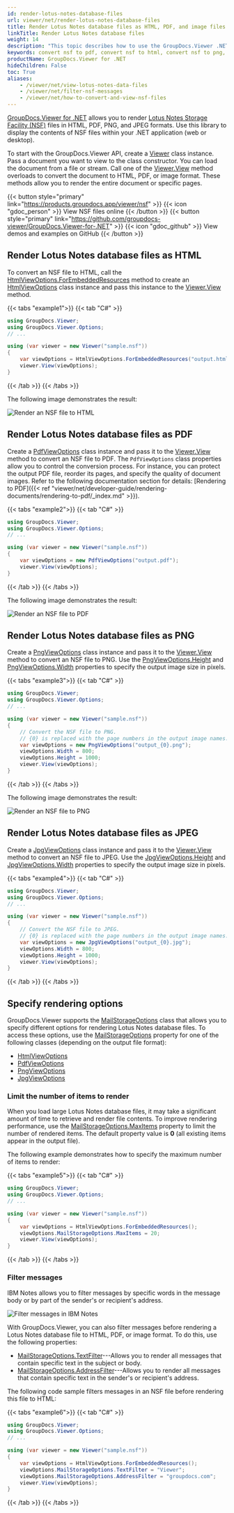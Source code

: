 ```yaml
---
id: render-lotus-notes-database-files
url: viewer/net/render-lotus-notes-database-files
title: Render Lotus Notes database files as HTML, PDF, and image files
linkTitle: Render Lotus Notes database files
weight: 14
description: "This topic describes how to use the GroupDocs.Viewer .NET API (C#) to convert Lotus Notes database files (NSF) to HTML, PDF, PNG, and JPEG formats."
keywords: convert nsf to pdf, convert nsf to html, convert nsf to png, convert nsf to jpeg
productName: GroupDocs.Viewer for .NET
hideChildren: False
toc: True
aliases:
    - /viewer/net/view-lotus-notes-data-files
    - /viewer/net/filter-nsf-messages
    - /viewer/net/how-to-convert-and-view-nsf-files
---
```

[GroupDocs.Viewer for .NET](https://products.groupdocs.com/viewer/net) allows you to render [Lotus Notes Storage Facility (NSF)](https://docs.fileformat.com/database/nsf/) files in HTML, PDF, PNG, and JPEG formats. Use this library to display the contents of NSF files within your .NET application (web or desktop). 

To start with the GroupDocs.Viewer API, create a [Viewer](https://apireference.groupdocs.com/viewer/net/groupdocs.viewer/viewer) class instance. Pass a document you want to view to the class constructor. You can load the document from a file or stream. Call one of the [Viewer.View](https://apireference.groupdocs.com/viewer/net/groupdocs.viewer/viewer/methods/view/index) method overloads to convert the document to HTML, PDF, or image format. These methods allow you to render the entire document or specific pages.

{{< button style="primary" link="https://products.groupdocs.app/viewer/nsf" >}} {{< icon "gdoc_person" >}} View NSF files online {{< /button >}} {{< button style="primary" link="https://github.com/groupdocs-viewer/GroupDocs.Viewer-for-.NET" >}} {{< icon "gdoc_github" >}} View demos and examples on GitHub {{< /button >}}

## Render Lotus Notes database files as HTML

To convert an NSF file to HTML, call the [HtmlViewOptions.ForEmbeddedResources](https://apireference.groupdocs.com/viewer/net/groupdocs.viewer.options/htmlviewoptions/methods/forembeddedresources/index) method to create an [HtmlViewOptions](https://apireference.groupdocs.com/viewer/net/groupdocs.viewer.options/htmlviewoptions) class instance and pass this instance to the [Viewer.View](https://apireference.groupdocs.com/viewer/net/groupdocs.viewer/viewer/methods/view/index) method.

{{< tabs "example1">}}
{{< tab "C#" >}}
```cs
using GroupDocs.Viewer;
using GroupDocs.Viewer.Options;
// ...

using (var viewer = new Viewer("sample.nsf"))
{
    var viewOptions = HtmlViewOptions.ForEmbeddedResources("output.html");
    viewer.View(viewOptions);
}
```
{{< /tab >}}
{{< /tabs >}}

The following image demonstrates the result:

![Render an NSF file to HTML](/viewer/net/images/rendering-basics/render-lotus-notes-data-files/render-nsf-to-html.png)

## Render Lotus Notes database files as PDF

Create a [PdfViewOptions](https://apireference.groupdocs.com/viewer/net/groupdocs.viewer.options/pdfviewoptions) class instance and pass it to the [Viewer.View](https://apireference.groupdocs.com/viewer/net/groupdocs.viewer/viewer/methods/view/index) method to convert an NSF file to PDF. The `PdfViewOptions` class properties allow you to control the conversion process. For instance, you can protect the output PDF file, reorder its pages, and specify the quality of document images. Refer to the following documentation section for details: [Rendering to PDF]({{< ref "viewer/net/developer-guide/rendering-documents/rendering-to-pdf/_index.md" >}}).

{{< tabs "example2">}}
{{< tab "C#" >}}
```cs
using GroupDocs.Viewer;
using GroupDocs.Viewer.Options;
// ...

using (var viewer = new Viewer("sample.nsf"))
{
    var viewOptions = new PdfViewOptions("output.pdf");
    viewer.View(viewOptions);
}
```
{{< /tab >}}
{{< /tabs >}}

The following image demonstrates the result:

![Render an NSF file to PDF](/viewer/net/images/rendering-basics/render-lotus-notes-data-files/render-nsf-to-pdf.png)

## Render Lotus Notes database files as PNG

Create a [PngViewOptions](https://apireference.groupdocs.com/viewer/net/groupdocs.viewer.options/pngviewoptions) class instance and pass it to the [Viewer.View](https://apireference.groupdocs.com/viewer/net/groupdocs.viewer/viewer/methods/view/index) method to convert an NSF file to PNG. Use the [PngViewOptions.Height](https://apireference.groupdocs.com/viewer/net/groupdocs.viewer.options/pngviewoptions/properties/height) and [PngViewOptions.Width](https://apireference.groupdocs.com/viewer/net/groupdocs.viewer.options/pngviewoptions/properties/width) properties to specify the output image size in pixels.

{{< tabs "example3">}}
{{< tab "C#" >}}
```cs
using GroupDocs.Viewer;
using GroupDocs.Viewer.Options;
// ...

using (var viewer = new Viewer("sample.nsf"))
{
    // Convert the NSF file to PNG.
    // {0} is replaced with the page numbers in the output image names.
    var viewOptions = new PngViewOptions("output_{0}.png");
    viewOptions.Width = 800;
    viewOptions.Height = 1000;
    viewer.View(viewOptions);
}
```
{{< /tab >}}
{{< /tabs >}}

The following image demonstrates the result:

![Render an NSF file to PNG](/viewer/net/images/rendering-basics/render-lotus-notes-data-files/render-nsf-to-png.png)

## Render Lotus Notes database files as JPEG

Create a [JpgViewOptions](https://apireference.groupdocs.com/viewer/net/groupdocs.viewer.options/jpgviewoptions) class instance and pass it to the [Viewer.View](https://apireference.groupdocs.com/viewer/net/groupdocs.viewer/viewer/methods/view/index) method to convert an NSF file to JPEG. Use the [JpgViewOptions.Height](https://apireference.groupdocs.com/viewer/net/groupdocs.viewer.options/jpgviewoptions/properties/height) and [JpgViewOptions.Width](https://apireference.groupdocs.com/viewer/net/groupdocs.viewer.options/jpgviewoptions/properties/width) properties to specify the output image size in pixels.

{{< tabs "example4">}}
{{< tab "C#" >}}
```cs
using GroupDocs.Viewer;
using GroupDocs.Viewer.Options;
// ...

using (var viewer = new Viewer("sample.nsf"))
{
    // Convert the NSF file to JPEG.
    // {0} is replaced with the page numbers in the output image names.
    var viewOptions = new JpgViewOptions("output_{0}.jpg");
    viewOptions.Width = 800;
    viewOptions.Height = 1000;
    viewer.View(viewOptions);
}
```
{{< /tab >}}
{{< /tabs >}}

## Specify rendering options

GroupDocs.Viewer supports the [MailStorageOptions](https://reference.groupdocs.com/viewer/net/groupdocs.viewer.options/mailstorageoptions/) class that allows you to specify different options for rendering Lotus Notes database files. To access these options, use the [MailStorageOptions](https://reference.groupdocs.com/viewer/net/groupdocs.viewer.options/baseviewoptions/mailstorageoptions/) property for one of the following classes (depending on the output file format):

* [HtmlViewOptions](https://apireference.groupdocs.com/net/viewer/groupdocs.viewer.options/htmlviewoptions) 
* [PdfViewOptions](https://apireference.groupdocs.com/net/viewer/groupdocs.viewer.options/pdfviewoptions)
* [PngViewOptions](https://apireference.groupdocs.com/net/viewer/groupdocs.viewer.options/pngviewoptions)
* [JpgViewOptions](https://apireference.groupdocs.com/net/viewer/groupdocs.viewer.options/jpgviewoptions)

### Limit the number of items to render

When you load large Lotus Notes database files, it may take a significant amount of time to retrieve and render file contents. To improve rendering performance, use the [MailStorageOptions.MaxItems](https://reference.groupdocs.com/viewer/net/groupdocs.viewer.options/mailstorageoptions/maxitems/) property to limit the number of rendered items. The default property value is **0** (all existing items appear in the output file). 

The following example demonstrates how to specify the maximum number of items to render:

{{< tabs "example5">}}
{{< tab "C#" >}}
```cs
using GroupDocs.Viewer;
using GroupDocs.Viewer.Options;
// ...

using (var viewer = new Viewer("sample.nsf"))
{
    var viewOptions = HtmlViewOptions.ForEmbeddedResources();
    viewOptions.MailStorageOptions.MaxItems = 20;
    viewer.View(viewOptions);
}
```
{{< /tab >}}
{{< /tabs >}}

### Filter messages

IBM Notes allows you to filter messages by specific words in the message body or by part of the sender's or recipient's address.

![Filter messages in IBM Notes](/viewer/net/images/rendering-basics/render-lotus-notes-data-files/filter-nsf-messages.png)

With GroupDocs.Viewer, you can also filter messages before rendering a Lotus Notes database file to HTML, PDF, or image format. To do this, use the following properties:

* [MailStorageOptions.TextFilter](https://reference.groupdocs.com/viewer/net/groupdocs.viewer.options/mailstorageoptions/textfilter/)---Allows you to render all messages that contain specific text in the subject or body.
* [MailStorageOptions.AddressFilter](https://reference.groupdocs.com/viewer/net/groupdocs.viewer.options/mailstorageoptions/addressfilter/)---Allows you to render all messages that contain specific text in the sender's or recipient's address.

The following code sample filters messages in an NSF file before rendering this file to HTML:

{{< tabs "example6">}}
{{< tab "C#" >}}
```csharp
using GroupDocs.Viewer;
using GroupDocs.Viewer.Options;
// ...

using (var viewer = new Viewer("sample.nsf"))
{
    var viewOptions = HtmlViewOptions.ForEmbeddedResources();
    viewOptions.MailStorageOptions.TextFilter = "Viewer";
    viewOptions.MailStorageOptions.AddressFilter = "groupdocs.com";
    viewer.View(viewOptions);
}
```
{{< /tab >}}
{{< /tabs >}}
